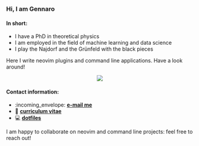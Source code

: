 ### Hi, I am Gennaro

#### In short:
- I have a PhD in theoretical physics
- I am employed in the field of machine learning and data science
- I play the Najdorf and the Grünfeld with the black pieces

Here I write neovim plugins and command line applications. Have a look around!
<p align="center">
  <a href="https://www.lua.org/about.html">
    <img align="center" src="https://github-readme-stats.vercel.app/api?username=gennaro-tedesco&show_icons=true&hide=prs,issues&theme=solarized-dark&hide_title=true"/>
  </a>
</p>

#### Contact information:
- :incoming\_envelope: <b><a href="mailto:gennarotedesco@gmail.com">e-mail me</a></b>
- :necktie: <b><a href="./cv/CV_Gennaro_Tedesco.pdf">curriculum vitae</a></b>
- :computer: <b><a href="https://github.com/gennaro-tedesco/dotfiles">dotfiles</a></b>

I am happy to collaborate on neovim and command line projects: feel free to reach out!
